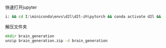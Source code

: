 快速打开jupyter
```cmd
i: && cd I:\miniconda\envs\d2l\d2l-zh\pytorch && conda activate d2l && jupyter notebook
```

解压文件夹
```cmd
mkdir brain_generation
unzip brain_generation.zip -d brain_generation
```


